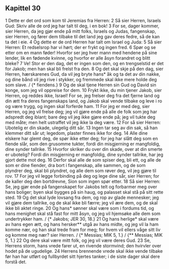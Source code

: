 ## Kapittel 30

1 Dette er det ord som kom til Jeremias fra Herren:
2 Så sier Herren, Israels Gud: Skriv alle de ord jeg har talt til deg, i en bok!
3 For se, dager kommer, sier Herren, da jeg gjør ende på mitt folks, Israels og Judas, fangenskap, sier Herren, og fører dem tilbake til det land jeg gav deres fedre, så de kan ta det i eie.
4 Og dette er de ord Herren har talt om Israel og Juda:
5 Så sier Herren: Et redselsrop har vi hørt; der er frykt og ingen fred.
6 Spør og se etter om en mann føder! Hvorfor ser jeg hver mann med hendene på sine lender, lik en fødende kvinne, og hvorfor er alle åsyn forandret og blitt bleke?
7 Ve! Stor er den dag, det er ingen som den, og en trengselstid er det for Jakob; men han skal bli frelst fra den.
8 Og det skal skje på den dag, sier Herren, hærskarenes Gud, da vil jeg bryte hans* åk og ta det av din nakke, og dine bånd vil jeg rive i stykker, og fremmede skal ikke mere holde deg som slave. / {* fiendens.}
9 Og de skal tjene Herren sin Gud og David sin konge, som jeg vil oppreise for dem.
10 Frykt ikke, du min tjener Jakob, sier Herren, og reddes ikke, Israel! For se, jeg frelser deg fra det fjerne land og din ætt fra deres fangenskaps land, og Jakob skal vende tilbake og leve i ro og være trygg, og ingen skal forferde ham.
11 For jeg er med deg, sier Herren, og jeg vil frelse deg; jeg vil gjøre ende på alle de folk som jeg har adspredt deg iblant; bare deg vil jeg ikke gjøre ende på; jeg vil tukte deg med måte; men helt ustraffet vil jeg ikke la deg være.
12 For så sier Herren: Ubotelig er din skade, ulegelig ditt sår.
13 Ingen tar seg av din sak, så han klemmer ditt sår ut; legedom, plaster finnes ikke for deg.
14 Alle dine elskere har glemt deg, de spør ikke etter deg; for jeg har slått deg som en fiende slår, som den grusomme tukter, fordi din misgjerning er mangfoldig, dine synder tallrike.
15 Hvorfor skriker du over din skade, over at din smerte er ubotelig? Fordi din misgjerning er mangfoldig, dine synder tallrike, har jeg gjort dette mot deg.
16 Derfor skal alle de som spiser deg, bli ett, og alle de som er dine fiender, dra bort i fangenskap, alle sammen, og de som plyndrer deg, skal bli plyndret, og alle dem som røver deg, vil jeg gjøre til rov.
17 For jeg vil legge forbinding på deg og lege dine sår, sier Herren; for de kaller deg den bortdrevne, Sion som ingen spør etter.
18 Så sier Herren: Se, jeg gjør ende på fangenskapet for Jakobs telt og forbarmer meg over hans boliger; byen skal bygges på sin haug, og palasset skal stå på sitt rette sted.
19 Og det skal lyde lovsang fra dem, og rop av glade mennesker; jeg vil gjøre dem tallrike, og de skal ikke bli færre; jeg vil ære dem, og de skal ikke bli aktet ringe.
20 Og hans* sønner skal være som i fordums tid, og hans menighet skal stå fast for mitt åsyn, og jeg vil hjemsøke alle dem som undertrykker ham. / {* Jakobs; JER 30, 18.}
21 Og hans herlige* skal være av hans egen ætt, og hans hersker** utgå av hans midte, og jeg vil la ham komme nær, og han skal trede fram for meg; for hvem vil ellers våge sitt liv og komme meg nær? sier Herren. / {* Messias; MIK 5, 1.} / {** Messias; MIK 5, 1.}
22 Og dere skal være mitt folk, og jeg vil være deres Gud.
23 Se, Herrens storm, hans vrede farer ut, en rivende stormvind; den hvirvler over hodet på de ugudelige.
24 Herrens brennende vrede skal ikke vende tilbake før han har utført og fullbyrdet sitt hjertes tanker; i de siste dager skal dere forstå det.
